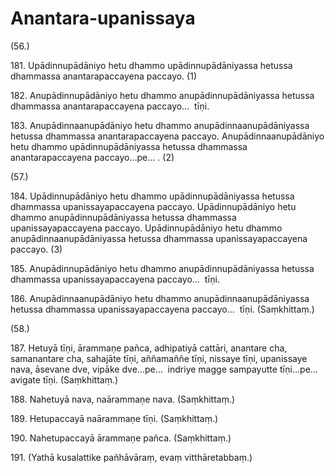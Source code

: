 # Anantara-upanissaya

(56.)

181\. Upādinnupādāniyo hetu dhammo upādinnupādāniyassa hetussa dhammassa anantarapaccayena paccayo. (1)

182\. Anupādinnupādāniyo hetu dhammo anupādinnupādāniyassa hetussa dhammassa anantarapaccayena paccayo…  tīṇi.

183\. Anupādinnaanupādāniyo hetu dhammo anupādinnaanupādāniyassa hetussa dhammassa anantarapaccayena paccayo. Anupādinnaanupādāniyo hetu dhammo upādinnupādāniyassa hetussa dhammassa anantarapaccayena paccayo…pe… . (2)

(57.)

184\. Upādinnupādāniyo hetu dhammo upādinnupādāniyassa hetussa dhammassa upanissayapaccayena paccayo. Upādinnupādāniyo hetu dhammo anupādinnupādāniyassa hetussa dhammassa upanissayapaccayena paccayo. Upādinnupādāniyo hetu dhammo anupādinnaanupādāniyassa hetussa dhammassa upanissayapaccayena paccayo. (3)

185\. Anupādinnupādāniyo hetu dhammo anupādinnupādāniyassa hetussa dhammassa upanissayapaccayena paccayo…  tīṇi.

186\. Anupādinnaanupādāniyo hetu dhammo anupādinnaanupādāniyassa hetussa dhammassa upanissayapaccayena paccayo…  tīṇi. (Saṃkhittaṃ.)

(58.)

187\. Hetuyā tīṇi, ārammaṇe pañca, adhipatiyā cattāri, anantare cha, samanantare cha, sahajāte tīṇi, aññamaññe tīṇi, nissaye tīṇi, upanissaye nava, āsevane dve, vipāke dve…pe…  indriye magge sampayutte tīṇi…pe…  avigate tīṇi. (Saṃkhittaṃ.)

188\. Nahetuyā nava, naārammaṇe nava. (Saṃkhittaṃ.)

189\. Hetupaccayā naārammaṇe tīṇi. (Saṃkhittaṃ.)

190\. Nahetupaccayā ārammaṇe pañca. (Saṃkhittaṃ.)

191\. (Yathā kusalattike pañhāvāraṃ, evaṃ vitthāretabbaṃ.)
